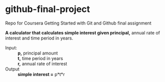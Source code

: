 # github-final-project
Repo for Coursera Getting Started with Git and Github final assignment

**A calculator that calculates simple interest given principal,** annual rate of interest and time period in years.

<dl>
<dt>Input:</dt>
<dd><strong>p,</strong> principal amount</dd>
<dd><strong>t,</strong> time period in years</dd>
<dd><strong>r,</strong> annual rate of interest</dd>
<dt>Output<dt>
<dd><strong>simple interest =</strong> p*t*r</dd>
</dl>
